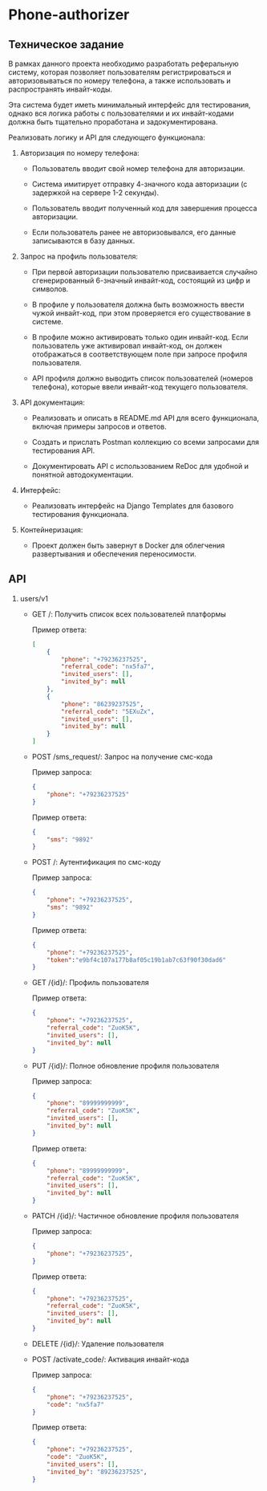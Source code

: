 # Phone-authorizer

## Техническое задание
В рамках данного проекта необходимо разработать реферальную систему, которая позволяет пользователям регистрироваться и авторизовываться по номеру телефона, а также использовать и распространять инвайт-коды. 

Эта система будет иметь минимальный интерфейс для тестирования, однако вся логика работы с пользователями и их инвайт-кодами должна быть тщательно проработана и задокументирована.

Реализовать логику и API для следующего функционала:

1. Авторизация по номеру телефона: 

    - Пользователь вводит свой номер телефона для авторизации.

    - Система имитирует отправку 4-значного кода авторизации (с задержкой на сервере 1-2 секунды).

    - Пользователь вводит полученный код для завершения процесса авторизации.

    - Если пользователь ранее не авторизовывался, его данные записываются в базу данных.
2. Запрос на профиль пользователя: 

    - При первой авторизации пользователю присваивается случайно сгенерированный 6-значный инвайт-код, состоящий из цифр и символов.

    - В профиле у пользователя должна быть возможность ввести чужой инвайт-код, при этом проверяется его существование в системе.

    - В профиле можно активировать только один инвайт-код. Если пользователь уже активировал инвайт-код, он должен отображаться в соответствующем поле при запросе профиля пользователя.

    - API профиля должно выводить список пользователей (номеров телефона), которые ввели инвайт-код текущего пользователя.

3. API документация: 

    - Реализовать и описать в README.md API для всего функционала, включая примеры запросов и ответов.

    - Создать и прислать Postman коллекцию со всеми запросами для тестирования API.

    - Документировать API с использованием ReDoc для удобной и понятной автодокументации.

4. Интерфейс: 

    - Реализовать интерфейс на Django Templates для базового тестирования функционала.

5. Контейнеризация: 

    - Проект должен быть завернут в Docker для облегчения развертывания и обеспечения переносимости.

## API

1. users/v1
    - GET /: Получить список всех пользователей платформы

        Пример ответа:
        ```json
        [
            {
                "phone": "+79236237525",
                "referral_code": "nx5fa7",
                "invited_users": [],
                "invited_by": null
            },
            {
                "phone": "86239237525",
                "referral_code": "5EXuZx",
                "invited_users": [],
                "invited_by": null
            }
        ] 
        ```
    - POST /sms_request/: Запрос на получение смс-кода 

        Пример запроса: 
        ```json
        {
            "phone": "+79236237525"
        }
        ```
        Пример ответа:

        ```json
        {
            "sms": "9892"
        }
        ```
    - POST /: Аутентификация по смс-коду

        Пример запроса:

        ```json
        {
            "phone": "+79236237525",
            "sms": "9892"
        }
        ```
        Пример ответа:

        ```json
        {
            "phone": "+79236237525",   
            "token":"e9bf4c107a177b8af05c19b1ab7c63f90f30dad6"
        }
        ```

    - GET /{id}/: Профиль пользователя

        Пример ответа:

        ```json
        {
            "phone": "+79236237525",
            "referral_code": "ZuoK5K",
            "invited_users": [],
            "invited_by": null
        }
        ```
    - PUT /{id}/: Полное обновление профиля пользователя

        Пример запроса:

        ```json
        {
            "phone": "89999999999",
            "referral_code": "ZuoK5K",
            "invited_users": [],
            "invited_by": null
        }
        ```
        Пример ответа:

        ```json
        {
            "phone": "89999999999",
            "referral_code": "ZuoK5K",
            "invited_users": [],
            "invited_by": null
        }
        ```
    - PATCH /{id}/: Частичное обновление профиля пользователя

        Пример запроса:

        ```json
        {
            "phone": "+79236237525",
        }
        ```
        Пример ответа:

        ```json
        {
            "phone": "+79236237525",
            "referral_code": "ZuoK5K",
            "invited_users": [],
            "invited_by": null
        }
        ```
    - DELETE /{id}/: Удаление пользователя

    - POST /activate_code/: Активация инвайт-кода

        Пример запроса:

        ```json
        {
            "phone": "+79236237525",
            "code": "nx5fa7"
        }
        ```
        Пример ответа:

        ```json
        {
            "phone": "+79236237525",
            "code": "ZuoK5K",
            "invited_users": [],
            "invited_by": "89236237525",
        }
        ```
